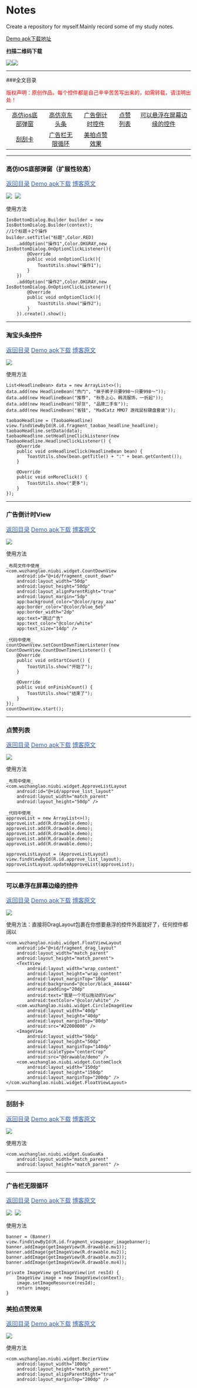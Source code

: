 # Notes
Create a repository for myself.Mainly record some of my study notes.

[Demo apk下载地址](https://raw.githubusercontent.com/Elder-Wu/Notes/master/apk/notes.apk)

**扫描二维码下载**

<img src="https://github.com/Elder-Wu/Notes/blob/master/gif/app_ui.png?raw=true"><img src="https://github.com/Elder-Wu/Notes/blob/master/gif/qr_code.png?raw=true">

****
###全文目录
<p id="directory"><font color="#FF0000">版权声明：原创作品，每个控件都是自己辛辛苦苦写出来的，如需转载，请注明出处！</font></p>
<table>
    <tr align="center">
        <td>
            <a href="#ios_dialog">高仿ios底部弹窗</a>
        </td>
        <td>
            <a href="#taobao_headline">高仿京东头条</a>
        </td>
        <td>
            <a href="#countdown">广告倒计时控件</a>
        </td>
        <td>
            <a href="#approve_list">点赞列表</a>
        </td>
        <td>
            <a href="#float_view">可以悬浮在屏幕边缘的控件</a>
        </td>
    </tr>
    <tr align="center">
        <td>
            <a href="#guaguaka">刮刮卡</a>
        </td>
        <td>
            <a href="#banner">广告栏无限循环</a>
        </td>
        <td>
            <a href="#bezier_view">美拍点赞效果</a>
        </td>
    </tr>
</table>

****
<h3 id="ios_dialog">高仿IOS底部弹窗（扩展性较高）</h3>
<p>
    <a href="#directory"><font color="#3262b3" size="3dp">返回目录</font></a>
    <a href="https://raw.githubusercontent.com/Elder-Wu/Notes/master/apk/notes-debug.apk"><font color="#3262b3" size="3dp">Demo apk下载</font></a>
    <a href="http://www.jianshu.com/p/2ebc5cc80835" target="_blank"><font color="#3262b3" size="3dp">博客原文</font></a>
</p>
<img src="https://github.com/Elder-Wu/Notes/blob/master/gif/ios_bottom_dialog.gif?raw=true">&nbsp;&nbsp;<img src="https://github.com/Elder-Wu/Notes/blob/master/gif/activity_anim1.gif?raw=true">

使用方法
```
IosBottomDialog.Builder builder = new IosBottomDialog.Builder(context);
//1个标题＋2个操作
builder.setTitle("标题",Color.RED)
    .addOption("操作1",Color.DKGRAY,new IosBottomDialog.OnOptionClickListener(){
        @Override
        public void onOptionClick(){
            ToastUtils.show("操作1");
        }
    })
    .addOption("操作2",Color.DKGRAY,new IosBottomDialog.OnOptionClickListener(){
        @Override
        public void onOptionClick(){
            ToastUtils.show("操作2");
        }
    }).create().show();
```
****
<h3 id="taobao_headline">淘宝头条控件</h3>
<p>
     <a href="#directory"><font color="#3262b3" size="3dp">返回目录</font></a>
     <a href="https://raw.githubusercontent.com/Elder-Wu/Notes/master/apk/notes-debug.apk"><font color="#3262b3" size="3dp">Demo apk下载</font></a>
     <a href="http://www.jianshu.com/p/3a7688cab9e1" target="_blank"><font color="#3262b3" size="3dp">博客原文</font></a>
</p>
<img src="https://github.com/Elder-Wu/Notes/blob/master/gif/taobao_headline.gif">

使用方法
```
List<HeadlineBean> data = new ArrayList<>();
data.add(new HeadlineBean("热门", "袜子裤子只要998～只要998～"));
data.add(new HeadlineBean("推荐", "秋冬上心，韩流服饰，一折起"));
data.add(new HeadlineBean("好货", "品牌二手车"));
data.add(new HeadlineBean("省钱", "MadCatz MMO7 游戏鼠标键盘套装"));

taobaoHeadline = (TaobaoHeadline) view.findViewById(R.id.fragment_taobao_headline_headline);
taobaoHeadline.setData(data);
taobaoHeadline.setHeadlineClickListener(new TaobaoHeadline.HeadlineClickListener() {
    @Override
    public void onHeadlineClick(HeadlineBean bean) {
        ToastUtils.show(bean.getTitle() + ":" + bean.getContent());
    }

    @Override
    public void onMoreClick() {
        ToastUtils.show("更多");
    }
});
```
****
<h3 id="countdown">广告倒计时View</h3>
<p>
     <a href="#directory"><font color="#3262b3" size="3dp">返回目录</font></a>
     <a href="https://raw.githubusercontent.com/Elder-Wu/Notes/master/apk/notes-debug.apk"><font color="#3262b3" size="3dp">Demo apk下载</font></a>
     <a href="http://www.jianshu.com/p/3db73ba78882" target="_blank"><font color="#3262b3" size="3dp">博客原文</font></a>
</p>
<img src="https://github.com/Elder-Wu/Notes/blob/master/gif/countdown.gif">

使用方法
```
_布局文件中使用_
<com.wuzhanglao.niubi.widget.CountDownView
    android:id="@+id/fragment_count_down"
    android:layout_width="50dp"
    android:layout_height="50dp"
    android:layout_alignParentRight="true"
    android:layout_margin="5dp"
    app:background_color="@color/gray_aaa"
    app:border_color="@color/blue_6eb"
    app:border_width="2dp"
    app:text="跳过广告"
    app:text_color="@color/white"
    app:text_size="14dp" />

_代码中使用_
countDownView.setCountDownTimerListener(new CountDownView.CountDownTimerListener() {
    @Override
    public void onStartCount() {
        ToastUtils.show("开始了");
    }

    @Override
    public void onFinishCount() {
        ToastUtils.show("结束了");
    }
});
countDownView.start();
```
****
<h3 id="approve_list">点赞列表</h3>
<p>
     <a href="#directory"><font color="#3262b3" size="3dp">返回目录</font></a>
     <a href="https://raw.githubusercontent.com/Elder-Wu/Notes/master/apk/notes-debug.apk"><font color="#3262b3" size="3dp">Demo apk下载</font></a>
     <a href="http://www.jianshu.com/p/993cea9d6631" target="_blank"><font color="#3262b3" size="3dp">博客原文</font></a>
</p>
<img src="https://github.com/Elder-Wu/Notes/blob/master/gif/approve_list.gif">

使用方法
```
_布局中使用_
<com.wuzhanglao.niubi.widget.ApproveListLayout
    android:id="@+id/approve_list_layout"
    android:layout_width="match_parent"
    android:layout_height="50dp" />

_代码中使用_
approveList = new ArrayList<>();
approveList.add(R.drawable.demo);
approveList.add(R.drawable.demo);
approveList.add(R.drawable.demo);
approveList.add(R.drawable.demo);
approveList.add(R.drawable.demo);

approveListLayout = (ApproveListLayout) view.findViewById(R.id.approve_list_layout);
approveListLayout.updateApproveList(approveList);
```
****
<h3 id="float_view">可以悬浮在屏幕边缘的控件</h3>
<p>
     <a href="#directory"><font color="#3262b3" size="3dp">返回目录</font></a>
     <a href="https://raw.githubusercontent.com/Elder-Wu/Notes/master/apk/notes-debug.apk"><font color="#3262b3" size="3dp">Demo apk下载</font></a>
     <a href="http://www.jianshu.com/p/8b2247b3112d" target="_blank"><font color="#3262b3" size="3dp">博客原文</font></a>
</p>
<img src="https://github.com/Elder-Wu/Notes/blob/master/gif/drag_layout.gif">

使用方法：直接将DragLayout包裹在你想要悬浮的控件外面就好了，任何控件都阔以
```
<com.wuzhanglao.niubi.widget.FloatViewLayout
    android:id="@+id/fragment_drag_layout"
    android:layout_width="match_parent"
    android:layout_height="match_parent">
    <TextView
        android:layout_width="wrap_content"
        android:layout_height="wrap_content"
        android:layout_marginTop="10dp"
        android:background="@color/black_444444"
        android:padding="20dp"
        android:text="我是一个可以拖动的View"
        android:textColor="@color/white" />
    <com.wuzhanglao.niubi.widget.CircleImageView
        android:layout_width="40dp"
        android:layout_height="40dp"
        android:layout_marginTop="80dp"
        android:src="#22000000" />
    <ImageView
        android:layout_width="50dp"
        android:layout_height="50dp"
        android:layout_marginTop="140dp"
        android:scaleType="centerCrop"
        android:src="@drawable/demo" />
    <com.wuzhanglao.niubi.widget.CustomClock
        android:layout_width="150dp"
        android:layout_height="150dp"
        android:layout_marginTop="200dp" />
</com.wuzhanglao.niubi.widget.FloatViewLayout>
```
****
<h3 id="guaguaka">刮刮卡</h3>
<p>
     <a href="#directory"><font color="#3262b3" size="3dp">返回目录</font></a>
     <a href="https://raw.githubusercontent.com/Elder-Wu/Notes/master/apk/notes-debug.apk"><font color="#3262b3" size="3dp">Demo apk下载</font></a>
     <a href="http://www.jianshu.com/p/a9abd8f7ef51" target="_blank"><font color="#3262b3" size="3dp">博客原文</font></a>
</p>
<img src="https://github.com/Elder-Wu/Notes/blob/master/gif/guaguaka.gif">

使用方法
```
<com.wuzhanglao.niubi.widget.GuaGuaKa
    android:layout_width="match_parent"
    android:layout_height="match_parent" />
```
****
<h3 id="banner">广告栏无限循环</h3>
<p>
     <a href="#directory"><font color="#3262b3" size="3dp">返回目录</font></a>
     <a href="https://raw.githubusercontent.com/Elder-Wu/Notes/master/apk/notes-debug.apk"><font color="#3262b3" size="3dp">Demo apk下载</font></a>
     <a href="http://www.jianshu.com/p/15dfbf64cf7a" target="_blank"><font color="#3262b3" size="3dp">博客原文</font></a>
</p>
<img src="https://github.com/Elder-Wu/Notes/blob/master/gif/banner1.gif">&nbsp;&nbsp;<img src="https://github.com/Elder-Wu/Notes/blob/master/gif/banner2.gif">

使用方法
```
banner = (Banner) view.findViewById(R.id.fragment_viewpager_imagebanner);
banner.addImage(getImageView(R.drawable.mv1));
banner.addImage(getImageView(R.drawable.mv2));
banner.addImage(getImageView(R.drawable.mv3));
banner.addImage(getImageView(R.drawable.mv4));

private ImageView getImageView(int resId) {
    ImageView image = new ImageView(context);
    image.setImageResource(resId);
    return image;
}
```
<h3 id="bezier_view">美拍点赞效果</h3>
<p>
     <a href="#directory"><font color="#3262b3" size="3dp">返回目录</font></a>
     <a href="https://raw.githubusercontent.com/Elder-Wu/Notes/master/apk/notes-debug.apk"><font color="#3262b3" size="3dp">Demo apk下载</font></a>
     <a href="http://www.jianshu.com/p/6e5230503745" target="_blank"><font color="#3262b3" size="3dp">博客原文</font></a>
</p>
<img src="https://github.com/Elder-Wu/Notes/blob/master/gif/bezier_view.gif">

使用方法
```
<com.wuzhanglao.niubi.widget.BezierView
    android:layout_width="100dp"
    android:layout_height="match_parent"
    android:layout_alignParentRight="true"
    android:layout_marginTop="200dp" />
```